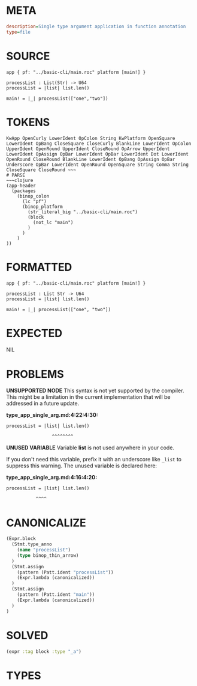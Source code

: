 # META
~~~ini
description=Single type argument application in function annotation
type=file
~~~
# SOURCE
~~~roc
app { pf: "../basic-cli/main.roc" platform [main!] }

processList : List(Str) -> U64
processList = |list| list.len()

main! = |_| processList(["one","two"])
~~~
# TOKENS
~~~text
KwApp OpenCurly LowerIdent OpColon String KwPlatform OpenSquare LowerIdent OpBang CloseSquare CloseCurly BlankLine LowerIdent OpColon UpperIdent OpenRound UpperIdent CloseRound OpArrow UpperIdent LowerIdent OpAssign OpBar LowerIdent OpBar LowerIdent Dot LowerIdent OpenRound CloseRound BlankLine LowerIdent OpBang OpAssign OpBar Underscore OpBar LowerIdent OpenRound OpenSquare String Comma String CloseSquare CloseRound ~~~
# PARSE
~~~clojure
(app-header
  (packages
    (binop_colon
      (lc "pf")
      (binop_platform
        (str_literal_big "../basic-cli/main.roc")
        (block
          (not_lc "main")
        )
      )
    )
))
~~~
# FORMATTED
~~~roc
app { pf: "../basic-cli/main.roc" platform [main!] }

processList : List Str -> U64
processList = |list| list.len()

main! = |_| processList(["one", "two"])
~~~
# EXPECTED
NIL
# PROBLEMS
**UNSUPPORTED NODE**
This syntax is not yet supported by the compiler.
This might be a limitation in the current implementation that will be addressed in a future update.

**type_app_single_arg.md:4:22:4:30:**
```roc
processList = |list| list.len()
```
                     ^^^^^^^^


**UNUSED VARIABLE**
Variable **list** is not used anywhere in your code.

If you don't need this variable, prefix it with an underscore like `_list` to suppress this warning.
The unused variable is declared here:

**type_app_single_arg.md:4:16:4:20:**
```roc
processList = |list| list.len()
```
               ^^^^


# CANONICALIZE
~~~clojure
(Expr.block
  (Stmt.type_anno
    (name "processList")
    (type binop_thin_arrow)
  )
  (Stmt.assign
    (pattern (Patt.ident "processList"))
    (Expr.lambda (canonicalized))
  )
  (Stmt.assign
    (pattern (Patt.ident "main"))
    (Expr.lambda (canonicalized))
  )
)
~~~
# SOLVED
~~~clojure
(expr :tag block :type "_a")
~~~
# TYPES
~~~roc
~~~
